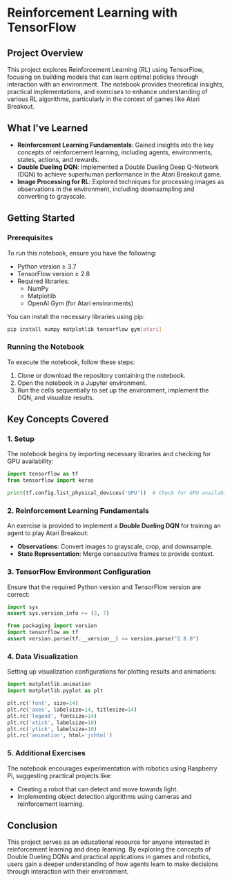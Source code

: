 # Reinforcement Learning with TensorFlow

## Project Overview
This project explores Reinforcement Learning (RL) using TensorFlow, focusing on building models that can learn optimal policies through interaction with an environment. The notebook provides theoretical insights, practical implementations, and exercises to enhance understanding of various RL algorithms, particularly in the context of games like Atari Breakout.

## What I've Learned

- **Reinforcement Learning Fundamentals**: Gained insights into the key concepts of reinforcement learning, including agents, environments, states, actions, and rewards.
- **Double Dueling DQN**: Implemented a Double Dueling Deep Q-Network (DQN) to achieve superhuman performance in the Atari Breakout game.
- **Image Processing for RL**: Explored techniques for processing images as observations in the environment, including downsampling and converting to grayscale.

## Getting Started

### Prerequisites

To run this notebook, ensure you have the following:

- Python version ≥ 3.7
- TensorFlow version ≥ 2.8
- Required libraries:
  - NumPy
  - Matplotlib
  - OpenAI Gym (for Atari environments)

You can install the necessary libraries using pip:

```bash
pip install numpy matplotlib tensorflow gym[atari]
```

### Running the Notebook

To execute the notebook, follow these steps:

1. Clone or download the repository containing the notebook.
2. Open the notebook in a Jupyter environment.
3. Run the cells sequentially to set up the environment, implement the DQN, and visualize results.

## Key Concepts Covered

### 1. Setup

The notebook begins by importing necessary libraries and checking for GPU availability:

```python
import tensorflow as tf
from tensorflow import keras

print(tf.config.list_physical_devices('GPU'))  # Check for GPU availability
```

### 2. Reinforcement Learning Fundamentals

An exercise is provided to implement a **Double Dueling DQN** for training an agent to play Atari Breakout:

- **Observations**: Convert images to grayscale, crop, and downsample.
- **State Representation**: Merge consecutive frames to provide context.

### 3. TensorFlow Environment Configuration

Ensure that the required Python version and TensorFlow version are correct:

```python
import sys
assert sys.version_info >= (3, 7)

from packaging import version
import tensorflow as tf
assert version.parse(tf.__version__) >= version.parse("2.8.0")
```

### 4. Data Visualization

Setting up visualization configurations for plotting results and animations:

```python
import matplotlib.animation
import matplotlib.pyplot as plt

plt.rc('font', size=14)
plt.rc('axes', labelsize=14, titlesize=14)
plt.rc('legend', fontsize=14)
plt.rc('xtick', labelsize=10)
plt.rc('ytick', labelsize=10)
plt.rc('animation', html='jshtml')
```

### 5. Additional Exercises

The notebook encourages experimentation with robotics using Raspberry Pi, suggesting practical projects like:

- Creating a robot that can detect and move towards light.
- Implementing object detection algorithms using cameras and reinforcement learning.

## Conclusion

This project serves as an educational resource for anyone interested in reinforcement learning and deep learning. By exploring the concepts of Double Dueling DQNs and practical applications in games and robotics, users gain a deeper understanding of how agents learn to make decisions through interaction with their environment.
